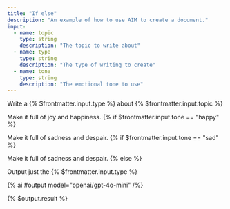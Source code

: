 ```yaml
---
title: "If else"
description: "An example of how to use AIM to create a document."
input:
  - name: topic
    type: string
    description: "The topic to write about"
  - name: type
    type: string
    description: "The type of writing to create"
  - name: tone
    type: string
    description: "The emotional tone to use"
---
```


Write a {% $frontmatter.input.type %} about {% $frontmatter.input.topic %}

Make it full of joy and happiness. {% if $frontmatter.input.tone == "happy" %}

Make it full of sadness and despair. {% if $frontmatter.input.tone == "sad" %}

Make it full of sadness and despair. {% else %}

Output just the {% $frontmatter.input.type %}

{% ai #output model="openai/gpt-4o-mini" /%}

{% $output.result %}